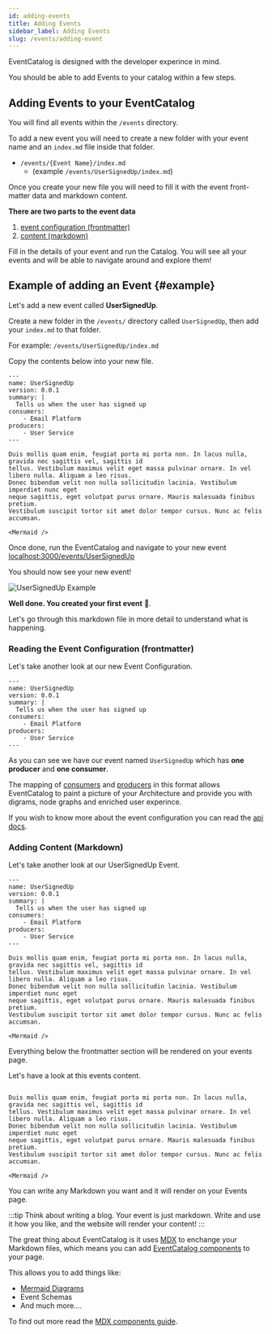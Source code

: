 ```yaml
---
id: adding-events
title: Adding Events
sidebar_label: Adding Events
slug: /events/adding-event
---
```


EventCatalog is designed with the developer experince in mind. 

You should be able to add Events to your catalog within a few steps.

## Adding Events to your EventCatalog

You will find all events within the `/events` directory.

To add a new event you will need to create a new folder with your event name and an `index.md` file inside that folder.

- `/events/{Event Name}/index.md` 
  - (example `/events/UserSignedUp/index.md`)

Once you create your new file you will need to fill it with the event front-matter data and markdown content. 

**There are two parts to the event data**

1. [event configuration (frontmatter)](/docs/api/event-frontmatter)
2. [content (markdown)](#example)

Fill in the details of your event and run the Catalog. You will see all your events and will be able to navigate around and explore them!


## Example of adding an Event {#example}

Let's add a new event called **UserSignedUp**.

Create a new folder in the `/events/` directory called `UserSignedUp`, then add your `index.md` to that folder.

For example: `/events/UserSignedUp/index.md`

Copy the contents below into your new file.

```mdx title="/events/UserSignedUp/index.md"
---
name: UserSignedUp
version: 0.0.1
summary: |
  Tells us when the user has signed up
consumers:
    - Email Platform
producers:
    - User Service
---

Duis mollis quam enim, feugiat porta mi porta non. In lacus nulla, gravida nec sagittis vel, sagittis id
tellus. Vestibulum maximus velit eget massa pulvinar ornare. In vel libero nulla. Aliquam a leo risus.
Donec bibendum velit non nulla sollicitudin lacinia. Vestibulum imperdiet nunc eget
neque sagittis, eget volutpat purus ornare. Mauris malesuada finibus pretium.
Vestibulum suscipit tortor sit amet dolor tempor cursus. Nunc ac felis accumsan.

<Mermaid />

```

Once done, run the EventCatalog and navigate to your new event [localhost:3000/events/UserSignedUp](http://localhost:3000/events/UserSignedUp)

You should now see your new event!

![UserSignedUp Example](/img/guides/events/UserSignedUpExample.png)

**Well done. You created your first event** 🎉.

Let's go through this markdown file in more detail to understand what is happening.

### Reading the Event Configuration (frontmatter)

Let's take another look at our new Event Configuration.

```mdx title="/events/UserSignedUp/index.md"
---
name: UserSignedUp
version: 0.0.1
summary: |
  Tells us when the user has signed up
consumers:
    - Email Platform
producers:
    - User Service
---
```

As you can see we have our event named `UserSignedUp` which has **one producer** and **one consumer**.

The mapping of [consumers](docs/api/event-frontmatter) and [producers](/docs/api/event-frontmatter) in this format allows EventCatalog to paint a picture of your Architecture and provide you with digrams, node graphs and enriched user experince.


If you wish to know more about the event configuration you can read the [api docs](/docs/api/event-frontmatter).


### Adding Content (Markdown)

Let's take another look at our UserSignedUp Event.

```mdx title="/events/UserSignedUp/index.md"
---
name: UserSignedUp
version: 0.0.1
summary: |
  Tells us when the user has signed up
consumers:
    - Email Platform
producers:
    - User Service
---

Duis mollis quam enim, feugiat porta mi porta non. In lacus nulla, gravida nec sagittis vel, sagittis id
tellus. Vestibulum maximus velit eget massa pulvinar ornare. In vel libero nulla. Aliquam a leo risus.
Donec bibendum velit non nulla sollicitudin lacinia. Vestibulum imperdiet nunc eget
neque sagittis, eget volutpat purus ornare. Mauris malesuada finibus pretium.
Vestibulum suscipit tortor sit amet dolor tempor cursus. Nunc ac felis accumsan.

<Mermaid />

```

Everything below the frontmatter section will be rendered on your events page.

Let's have a look at this events content.

```mdx title="/events/UserSignedUp/index.md"

Duis mollis quam enim, feugiat porta mi porta non. In lacus nulla, gravida nec sagittis vel, sagittis id
tellus. Vestibulum maximus velit eget massa pulvinar ornare. In vel libero nulla. Aliquam a leo risus.
Donec bibendum velit non nulla sollicitudin lacinia. Vestibulum imperdiet nunc eget
neque sagittis, eget volutpat purus ornare. Mauris malesuada finibus pretium.
Vestibulum suscipit tortor sit amet dolor tempor cursus. Nunc ac felis accumsan.

<Mermaid />

```

You can write any Markdown you want and it will render on your Events page. 

:::tip
Think about writing a blog. Your event is just markdown. Write and use it how you like, and the website will render your content!
:::

The great thing about EventCatalog is it uses [MDX](https://mdxjs.com/) to enchange your Markdown files, which means you can add [EventCatalog components](/docs/guides/components) to your page. 

This allows you to add things like:

- [Mermaid Diagrams](https://mermaid-js.github.io/mermaid/#/)
- Event Schemas
- And much more....

To find out more read the [MDX components guide](/docs/guides/components).